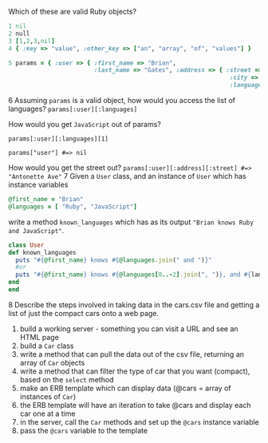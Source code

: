 Which of these are valid Ruby objects?
```ruby
1 nil
2 null
3 [1,2,3,nil]
4 { :key => "value", :other_key => ["an", "array", "of", "values"] }

5 params = { :user => { :first_name => "Brian", 
                        :last_name => "Gates", :address => { :street => "Antonette Ave",
                                                              :city => "Winter Park" },
                                                              :languages => ["Ruby", "JavaScript"] }}
```

6 Assuming `params` is a valid object, how would you access the list of languages?
`params[:user][:languages]`

How would you get `JavaScript` out of params?

`params[:user][:languages][1]`

`params["user"] #=> nil`

How would you get the street out?
`params[:user][:address][:street] #=> "Antonette Ave"`
7 Given a `User` class, and an instance of `User` which has instance variables
```ruby
@first_name = "Brian"
@languages = [ "Ruby", "JavaScript"]
```
write a method `known_languages` which has as its output `"Brian knows Ruby and JavaScript"`.

```ruby
class User
def known_languages
  puts "#{@first_name} knows #{@languages.join(" and ")}"
  #or
  puts "#{@first_name} knows #{@languages[0..-2].join(", ")}, and #{languages.last}"
end
end
```
8 Describe the steps involved in taking data in the cars.csv file and getting a list of just the compact cars onto a web page.
1) build a working server - something you can visit a URL and see an HTML page 
2) build a `Car` class
3) write a method that can pull the data out of the csv file, returning an array of `Car` objects
4) write a method that can filter the type of car that you want (compact), based on the `select` method
5) make an ERB template which can display data (@cars = array of instances of `Car`)
6) the ERB template will have an iteration to take @cars and display each car one at a time
7) in the server, call the `Car` methods and set up the `@cars` instance variable
8) pass the `@cars` variable to the template
